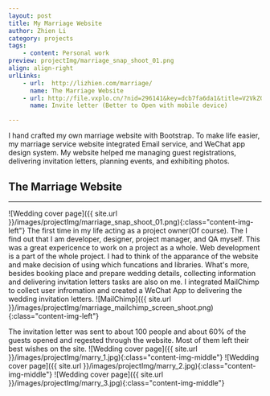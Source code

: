 ```yaml
---
layout: post
title: My Marriage Website
author: Zhien Li
category: projects
tags:
    - content: Personal work
preview: projectImg/marriage_snap_shoot_01.png
align: align-right
urlLinks:
    - url:  http://lizhien.com/marriage/
      name: The Marriage Website
    - url: http://file.vxplo.cn/?nid=296141&key=dcb7fa6da1&title=V2VkZGluZyBJbnZpdGF0aW9u&width=640&v=32&slink=/idea/mH2rmv0#p1
      name: Invite letter (Better to Open with mobile device)

---
```


I hand crafted my own marriage website with Bootstrap. To make life easier, my marriage service website integrated Email service, and WeChat app design system. My website helped me managing guest registrations, delivering invitation letters, planning events, and exhibiting photos. 

## The Marriage Website
-----

![Wedding cover page]({{ site.url }}/images/projectImg/marriage_snap_shoot_01.png){:class="content-img-left"}
The first time in my life acting as a project owner(Of course). The I find out that I am developer, designer, project manager, and QA myself. This was a great expericence to work on a project as a whole. Web development is a part of the whole project. I had to think of the apparance of the website and make decision of using which funcations and libraries. What's more, besides booking place and prepare wedding details, collecting information and delivering invitation letters tasks are also on me. I integrated MailChimp to collect user infromation and created a WeChat App to delivering the wedding invitation letters. 
![MailChimp]({{ site.url }}/images/projectImg/marriage_mailchimp_screen_shoot.png){:class="content-img-left"}

The invitation letter was sent to about 100 people and about 60% of the guests opened and regested through the website. Most of them left their best wishes on the site.
![Wedding cover page]({{ site.url }}/images/projectImg/marry_1.jpg){:class="content-img-middle"}
![Wedding cover page]({{ site.url }}/images/projectImg/marry_2.jpg){:class="content-img-middle"}
![Wedding cover page]({{ site.url }}/images/projectImg/marry_3.jpg){:class="content-img-middle"}